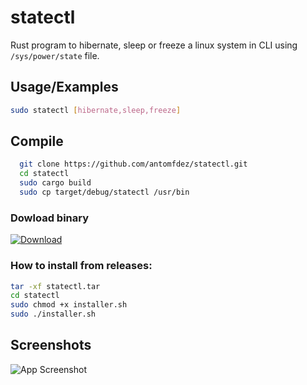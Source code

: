 # statectl

Rust program to hibernate, sleep or freeze a linux system in CLI using ```/sys/power/state``` file.
## Usage/Examples

```bash
sudo statectl [hibernate,sleep,freeze]
```


## Compile

```bash
  git clone https://github.com/antomfdez/statectl.git
  cd statectl
  sudo cargo build
  sudo cp target/debug/statectl /usr/bin
```
    
### Dowload binary
[![Download](https://cdn-icons-png.flaticon.com/128/2989/2989976.png)](https://github.com/antomfdez/statectl/releases/latest)

### How to install from releases:
```bash
tar -xf statectl.tar
cd statectl
sudo chmod +x installer.sh
sudo ./installer.sh
```
## Screenshots

![App Screenshot](https://github.com/antomfdez/statectl/state.png)


